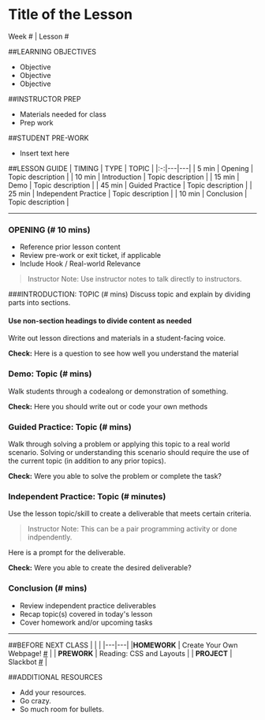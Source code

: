 # Title of the Lesson
Week # | Lesson #

##LEARNING OBJECTIVES
- Objective
- Objective
- Objective

##INSTRUCTOR PREP
- Materials needed for class
- Prep work

##STUDENT PRE-WORK
- Insert text here

##LESSON GUIDE
| TIMING  | TYPE  | TOPIC  |
|:-:|---|---|
| 5 min  | Opening  | Topic description  |
| 10 min  | Introduction   | Topic description  |
| 15 min  | Demo  | Topic description  |
| 45 min  | Guided Practice  | Topic description  |
| 25 min  | Independent Practice  | Topic description  |
| 10 min  | Conclusion  | Topic description  |

***

### OPENING (# 10 mins)
- Reference prior lesson content
- Review pre-work or exit ticket, if applicable
- Include Hook / Real-world Relevance

> Instructor Note: Use instructor notes to talk directly to instructors.

###INTRODUCTION: TOPIC (# mins)
Discuss topic and explain by dividing parts into sections.

#### Use non-section headings to divide content as needed
Write out lesson directions and materials in a student-facing voice.

**Check:** Here is a question to see how well you understand the material

### Demo: Topic (# mins)
Walk students through a codealong or demonstration of something. 

**Check:** Here you should write out or code your own methods

### Guided Practice: Topic (# mins)
Walk through solving a problem or applying this topic to a real world scenario. Solving or understanding this scenario should require the use of the current topic (in addition to any prior topics).

**Check:** Were you able to solve the problem or complete the task?

### Independent Practice: Topic (# minutes)
Use the lesson topic/skill to create a deliverable that meets certain criteria. 

> Instructor Note: This can be a pair programming activity or done indpendently.

Here is a prompt for the deliverable. 

**Check:** Were you able to create the desired deliverable?

### Conclusion (# mins)
- Review independent practice deliverables
- Recap topic(s) covered in today's lesson
- Cover homework and/or upcoming tasks

***

##BEFORE NEXT CLASS
|   |   |
|---|---|
|**HOMEWORK**  | Create Your Own Webpage! [#](Instructions)  |
| **PREWORK**  | Reading: CSS and Layouts  |
| **PROJECT**  | Slackbot [#](Instructions)  |

##ADDITIONAL RESOURCES
- Add your resources.
- Go crazy.
- So much room for bullets.

